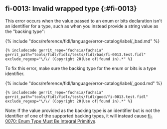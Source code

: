 ## fi-0013: Invalid wrapped type {:#fi-0013}

This error occurs when the value passed to an enum or bits declaration isn't an
identifier for a type, such as when you instead provide a string value as the
"backing type":

{% include "docs/reference/fidl/language/error-catalog/label/_bad.md" %}

```fidl
{% includecode gerrit_repo="fuchsia/fuchsia" gerrit_path="tools/fidl/fidlc/tests/fidl/bad/fi-0013.test.fidl" exclude_regexp="\/\/ (Copyright 20|Use of|found in).*" %}
```

To fix this error, make sure the backing type for the enum or bits is a type
identifier.

{% include "docs/reference/fidl/language/error-catalog/label/_good.md" %}

```fidl
{% includecode gerrit_repo="fuchsia/fuchsia" gerrit_path="tools/fidl/fidlc/tests/fidl/good/fi-0013.test.fidl" exclude_regexp="\/\/ (Copyright 20|Use of|found in).*" %}
```

Note: If the value provided as the backing type is an identifier but is not the
identifier of one of the supported backing types, it will instead cause
[fi-0070: Enum Type Must Be Integral Primitive](#fi-0070).
